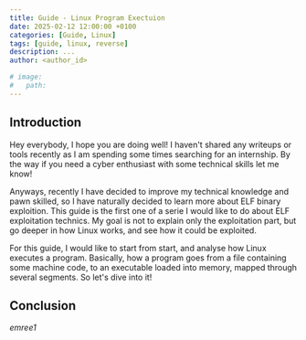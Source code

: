 ```yaml
---
title: Guide - Linux Program Exectuion
date: 2025-02-12 12:00:00 +0100
categories: [Guide, Linux]
tags: [guide, linux, reverse]
description: ...
author: <author_id>

# image:
#   path: 
---
```


## Introduction

Hey everybody, I hope you are doing well! I haven't shared any writeups or tools recently as I am spending some times searching for an internship. By the way if you need a cyber enthusiast with some technical skills let me know!

Anyways, recently I have decided to improve my technical knowledge and pawn skilled, so I have naturally decided to learn more about ELF  binary exploition. This guide is the first one of a serie I would like to do about ELF exploitation technics. My goal is not to explain only the exploitation part, but go deeper in how Linux works, and see how it could be exploited. 

For this guide, I would like to start from start, and analyse how Linux executes a program. Basically, how a program goes from a file containing some machine code, to an executable loaded into memory, mapped through several segments. So let's dive into it! 

## 

## Conclusion


*emree1*
